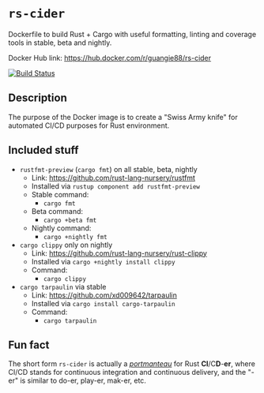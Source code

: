 # `rs-cider`

Dockerfile to build Rust + Cargo with useful formatting, linting and coverage
tools in stable, beta and nightly.

Docker Hub link: <https://hub.docker.com/r/guangie88/rs-cider>

[![Build Status](https://travis-ci.org/guangie88/rs-cider.svg?branch=master)](https://travis-ci.org/guangie88/rs-cider)

## Description

The purpose of the Docker image is to create a "Swiss Army knife" for automated
CI/CD purposes for Rust environment.

## Included stuff

- `rustfmt-preview` (`cargo fmt`) on all stable, beta, nightly
  - Link: <https://github.com/rust-lang-nursery/rustfmt>
  - Installed via `rustup component add rustfmt-preview`
  - Stable command:
    - `cargo fmt`
  - Beta command:
    - `cargo +beta fmt`
  - Nightly command:
    - `cargo +nightly fmt`
- `cargo clippy` only on nightly
  - Link: <https://github.com/rust-lang-nursery/rust-clippy>
  - Installed via `cargo +nightly install clippy`
  - Command:
    - `cargo clippy`
- `cargo tarpaulin` via stable
  - Link: <https://github.com/xd009642/tarpaulin>
  - Installed via `cargo install cargo-tarpaulin`
  - Command:
    - `cargo tarpaulin`

## Fun fact

The short form `rs-cider` is actually a
[_portmanteau_](https://en.wikipedia.org/wiki/Portmanteau) for Rust
**CI**/C**D**-**er**, where CI/CD stands for continuous integration and
continuous delivery, and the "-er" is similar to do-er, play-er, mak-er, etc.
